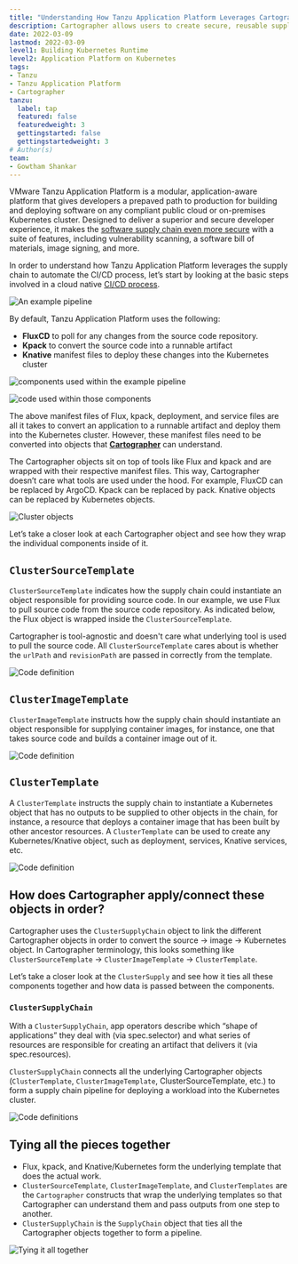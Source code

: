 ```yaml
---
title: "Understanding How Tanzu Application Platform Leverages Cartographer's Supply Chain to Automate the CI/CD Process"
description: Cartographer allows users to create secure, reusable supply chains. In this guide, learn how Cartographer is used within VMware Tanzu Application Platform to automate CI/CD pipelines.  
date: 2022-03-09
lastmod: 2022-03-09
level1: Building Kubernetes Runtime
level2: Application Platform on Kubernetes
tags:
- Tanzu
- Tanzu Application Platform
- Cartographer
tanzu:
  label: tap
  featured: false
  featuredweight: 3
  gettingstarted: false
  gettingstartedweight: 3
# Author(s)
team:
- Gowtham Shankar
---
```


VMware Tanzu Application Platform is a modular, application-aware platform that gives developers a prepaved path to production for building and deploying software on any compliant public cloud or on-premises Kubernetes cluster. Designed to deliver a superior and secure developer experience, it makes the [software supply chain even more secure](https://tanzu.vmware.com/developer/guides/supply-chain-choreography/) with a suite of features, including vulnerability scanning, a software bill of materials, image signing, and more.

In order to understand how Tanzu Application Platform leverages the supply chain to automate the CI/CD process, let’s start by looking at the basic steps involved in a cloud native [CI/CD process](https://tanzu.vmware.com/developer/guides/ci-cd-what-is/). 

![An example pipeline](images/image1.jpg)

By default, Tanzu Application Platform uses the following:

* **FluxCD** to poll for any changes from the source code repository.
* **Kpack** to convert the source code into a runnable artifact
* **Knative** manifest files to deploy these changes into the Kubernetes cluster

![components used within the example pipeline](images/image2.jpg)

![code used within those components](images/image3.jpg)

The above manifest files of Flux, kpack, deployment, and service files are all it takes to convert an application to a runnable artifact and deploy them into the Kubernetes cluster. However, these manifest files need to be converted into objects that **[Cartographer](https://cartographer.sh/)** can understand.

The Cartographer objects sit on top of tools like Flux and kpack and are wrapped with their respective manifest files. This way, Cartographer doesn’t care what tools are used under the hood. For example, FluxCD can be replaced by ArgoCD. Kpack can be replaced by pack. Knative objects can be replaced by Kubernetes objects.

![Cluster objects](images/image4.jpg)

Let’s take a closer look at each Cartographer object and see how they wrap the individual components inside of it.

## `ClusterSourceTemplate`

`ClusterSourceTemplate` indicates how the supply chain could instantiate an object responsible for providing source code. In our example, we use Flux to pull source code from the source code repository. As indicated below, the Flux object is wrapped inside the `ClusterSourceTemplate`.

Cartographer is tool-agnostic and doesn't care what underlying tool is used to pull the source code. All `ClusterSourceTemplate` cares about is whether the `urlPath` and `revisionPath` are passed in correctly from the template.

![Code definition](images/image5.jpg)

## `ClusterImageTemplate`

`ClusterImageTemplate` instructs how the supply chain should instantiate an object responsible for supplying container images, for instance, one that takes source code and builds a container image out of it.

![Code definition](images/image6.jpg)

## `ClusterTemplate`

A `ClusterTemplate` instructs the supply chain to instantiate a Kubernetes object that has no outputs to be supplied to other objects in the chain, for instance, a resource that deploys a container image that has been built by other ancestor resources. A `ClusterTemplate` can be used to create any Kubernetes/Knative object, such as deployment, services, Knative services, etc.

![Code definition](images/image7.jpg)

## How does Cartographer apply/connect these objects in order?

Cartographer uses the `ClusterSupplyChain` object to link the different Cartographer objects in order to convert the source -> image -> Kubernetes object. In Cartographer terminology, this looks something like `ClusterSourceTemplate` -> `ClusterImageTemplate` -> `ClusterTemplate`.

Let’s take a closer look at the `ClusterSupply` and see how it ties all these components together and how data is passed between the components.

### `ClusterSupplyChain`

With a `ClusterSupplyChain`, app operators describe which “shape of applications” they deal with (via spec.selector) and what series of resources are responsible for creating an artifact that delivers it (via spec.resources).

`ClusterSupplyChain` connects all the underlying Cartographer objects (`ClusterTemplate`, `ClusterImageTemplate`, ClusterSourceTemplate, etc.) to form a supply chain pipeline for deploying a workload into the Kubernetes cluster.

![Code definitions](images/image8.jpg)

## Tying all the pieces together

* Flux, kpack, and Knative/Kubernetes form the underlying template that does the actual work.
* `ClusterSourceTemplate`, `ClusterImageTemplate`, and `ClusterTemplates` are the `Cartographer` constructs that wrap the underlying templates so that Cartographer can understand them and pass outputs from one step to another.
* `ClusterSupplyChain` is the `SupplyChain` object that ties all the Cartographer objects together to form a pipeline.

![Tying it all together](images/image9.jpg)
